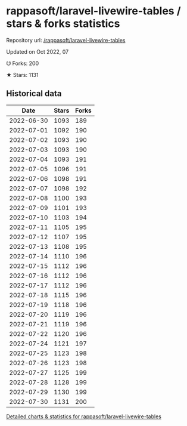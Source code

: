 # rappasoft/laravel-livewire-tables / stars & forks statistics

Repository url: [/rappasoft/laravel-livewire-tables](https://github.com/rappasoft/laravel-livewire-tables)

Updated on Oct 2022, 07

☋ Forks: 200

★ Stars: 1131

## Historical data
| Date | Stars | Forks |
|------|-------|-------|
| 2022-06-30 | 1093 | 189 | 
| 2022-07-01 | 1092 | 190 | 
| 2022-07-02 | 1093 | 190 | 
| 2022-07-03 | 1093 | 190 | 
| 2022-07-04 | 1093 | 191 | 
| 2022-07-05 | 1096 | 191 | 
| 2022-07-06 | 1098 | 191 | 
| 2022-07-07 | 1098 | 192 | 
| 2022-07-08 | 1100 | 193 | 
| 2022-07-09 | 1101 | 193 | 
| 2022-07-10 | 1103 | 194 | 
| 2022-07-11 | 1105 | 195 | 
| 2022-07-12 | 1107 | 195 | 
| 2022-07-13 | 1108 | 195 | 
| 2022-07-14 | 1110 | 196 | 
| 2022-07-15 | 1112 | 196 | 
| 2022-07-16 | 1112 | 196 | 
| 2022-07-17 | 1112 | 196 | 
| 2022-07-18 | 1115 | 196 | 
| 2022-07-19 | 1118 | 196 | 
| 2022-07-20 | 1119 | 196 | 
| 2022-07-21 | 1119 | 196 | 
| 2022-07-22 | 1120 | 196 | 
| 2022-07-24 | 1121 | 197 | 
| 2022-07-25 | 1123 | 198 | 
| 2022-07-26 | 1123 | 198 | 
| 2022-07-27 | 1125 | 199 | 
| 2022-07-28 | 1128 | 199 | 
| 2022-07-29 | 1130 | 199 | 
| 2022-07-30 | 1131 | 200 | 


[Detailed charts & statistics for rappasoft/laravel-livewire-tables](https://reviewgithub.com/rep/rappasoft/laravel-livewire-tables)
